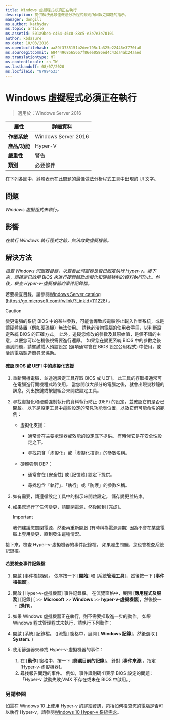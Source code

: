 ```yaml
---
title: Windows 虛擬程式必須正在執行
description: 提供解決此最佳做法分析程式規則所回報之問題的指示。
manager: dongill
ms.author: kathydav
ms.topic: article
ms.assetid: 501a9beb-c464-46c0-88c5-e3e7e3e70101
author: kbdazure
ms.date: 10/03/2016
ms.openlocfilehash: aa89f3735151b2dee795c1a325e22446e3770fa0
ms.sourcegitcommit: 68444968565667f86ee0586ed4c43da4ab24aaed
ms.translationtype: MT
ms.contentlocale: zh-TW
ms.lasthandoff: 08/07/2020
ms.locfileid: "87994533"
---
```

# <a name="windows-hypervisor-must-be-running"></a>Windows 虛擬程式必須正在執行

>適用於：Windows Server 2016

|屬性|詳細資料|
|-|-|
|**作業系統**|Windows Server 2016|
|**產品/功能**|Hyper-V|
|**嚴重性**|警告|
|**類別**|必要條件|

在下列各節中，斜體表示在此問題的最佳做法分析程式工具中出現的 UI 文字。

## <a name="issue"></a>問題

*Windows 虛擬程式未執行。*

## <a name="impact"></a>影響

*在執行 Windows 執行程式之前，無法啟動虛擬機器。*

## <a name="resolution"></a>解決方法

*檢查 Windows 伺服器目錄，以查看此伺服器是否已限定執行 Hyper-v。接下來，請確定已啟用 BIOS 來進行硬體輔助虛擬化和硬體強制的資料執行防止。然後，檢查 Hyper-v-虛擬機器的事件記錄檔。*

若要檢查目錄，請參閱[Windows Server catalog](https://go.microsoft.com/fwlink/?LinkId=111228) (https://go.microsoft.com/fwlink/?LinkId=111228) 。

> [!CAUTION]
> 變更電腦的系統 BIOS 中的某些參數，可能會導致該電腦停止載入作業系統，或是讓硬體裝置（例如硬碟機）無法使用。 請務必洽詢電腦的使用者手冊，以判斷設定系統 BIOS 的正確方式。 此外，追蹤您修改的參數及其原始值，是個不錯的主意，以便您可以在稍後視需要進行還原。 如果您在變更系統 BIOS 中的參數之後遇到問題，請嘗試載入預設設定 (選項通常會在 BIOS 設定公用程式) 中使用，或洽詢電腦製造商尋求協助。

#### <a name="to-verify-virtualization-support-in-the-bios-or-uefi"></a>確認 BIOS 或 UEFI 中的虛擬化支援

1.  重新開機電腦，並透過設定工具存取 BIOS 或 UEFI。 此工具的存取權通常可在電腦進行開機程式時使用。 當您開啟大部分的電腦之後，就會出現幾秒鐘的訊息，列出按鍵或按鍵組合來開啟設定工具。

2.  尋找虛擬化和硬體強制執行的資料執行防止 (DEP) 的設定，並確認它們是否已開啟。 以下是設定工具中這些設定的常見功能表位置，以及它們可能命名的範例：

    -   虛擬化支援：

        -   通常會在主要處理器或效能的設定底下提供。 有時候它是在安全性設定之下。

        -   尋找包含「虛擬化」或「虛擬化技術」的參數名稱。

    -   硬體強制 DEP：

        -   通常會在 [安全性] 或 [記憶體] 設定下提供。

        -   尋找包含「執行」、「執行」或「防護」的參數名稱。

3.  如有需要，請遵循設定工具中的指示來開啟設定。 儲存變更並結束。

4.  如果您進行了任何變更，請關閉電源，然後回到 [完成]。

    > [!IMPORTANT]
    > 我們建議您關閉電源，然後再重新開啟 (有時稱為電源週期) 因為不會在某些電腦上套用變更，直到發生這種情況。

接下來，檢查 Hyper-v-虛擬機器的事件記錄檔。 如果發生問題，您也會檢查系統記錄檔。

#### <a name="to-check-the-event-logs"></a>若要檢查事件記錄檔

1.  開啟 [事件檢視器]。 依序按一下 [**開始**] 和 [系統**管理工具**]，然後按一下 [**事件檢視器**]。

2.  開啟 [Hyper-v-虛擬機器] 事件記錄檔。 在流覽窗格中，展開 [**應用程式及服務**] [記錄] [  >>  **Microsoft**  >>  **Windows**  >>  **hyper-v-虛擬機器**]，然後按一下 [**操作**]。

3.  如果 Windows 虛擬機器正在執行，則不需要採取進一步的動作。 如果 Windows 程式管理程式未執行，請執行下列動作：

4.  開啟 [系統] 記錄檔。  ([流覽] 窗格中，展開 [ **Windows 記錄**]，然後選取 [ **System**. ) 

5.  使用篩選器來尋找 Hyper-v-虛擬機器的事件：
    1. 在 [**動作**] 窗格中，按一下 [**篩選目前的記錄**]。 針對 [**事件來源**]，指定 [Hyper-v-虛擬機器]。
    2. 尋找報告問題的事件。 例如，事件識別碼41表示 BIOS 設定的問題：「Hyper-v 啟動失敗;VMX 不存在或未在 BIOS 中啟用。」

### <a name="see-also"></a>另請參閱
如需在 Windows 10 上使用 Hyper-v 的詳細資訊，包括如何檢查您的電腦是否可以執行 Hyper-v，請參閱[Windows 10 Hyper-v 系統需求](/virtualization/hyper-v-on-windows/reference/hyper-v-requirements)。